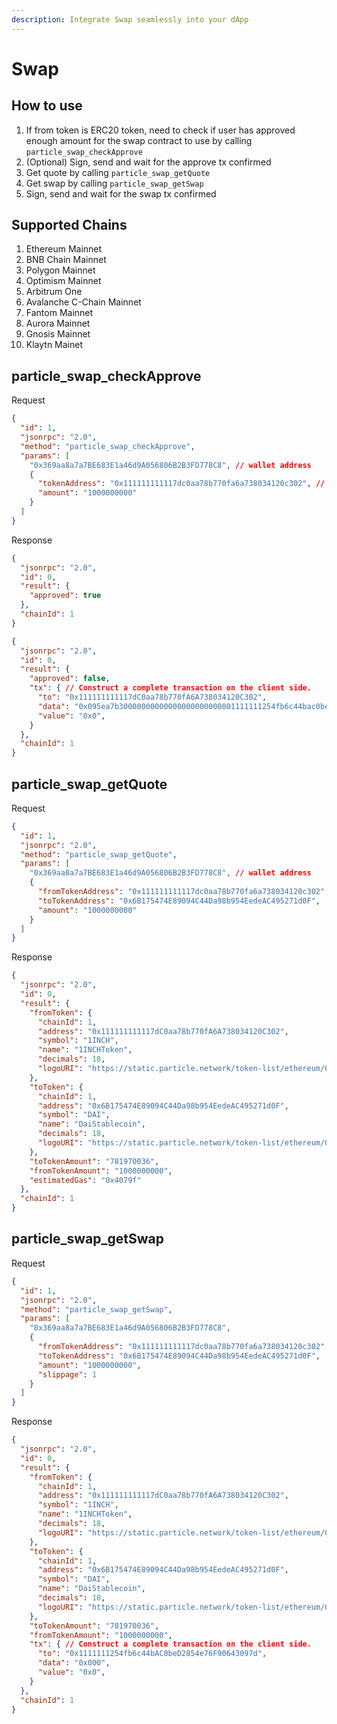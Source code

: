 ```yaml
---
description: Integrate Swap seamlessly into your dApp
---
```


# Swap

## How to use

1. If from token is ERC20 token, need to check if user has approved enough amount for the swap contract to use by calling `particle_swap_checkApprove`
2. (Optional) Sign, send and wait for the approve tx confirmed
3. Get quote by calling `particle_swap_getQuote`
4. Get swap by calling `particle_swap_getSwap`
5. Sign, send and wait for the swap tx confirmed

## Supported Chains

1. Ethereum Mainnet
2. BNB Chain Mainnet
3. Polygon Mainnet
4. Optimism Mainnet
5. Arbitrum One
6. Avalanche C-Chain Mainnet
7. Fantom Mainnet
8. Aurora Mainnet
9. Gnosis Mainnet
10. Klaytn Mainet

## particle\_swap\_checkApprove

Request

```json
{
  "id": 1,
  "jsonrpc": "2.0",
  "method": "particle_swap_checkApprove",
  "params": [
    "0x369aa8a7a7BE683E1a46d9A056806B2B3FD778C8", // wallet address
    {
      "tokenAddress": "0x111111111117dc0aa78b770fa6a738034120c302", // from token address
      "amount": "1000000000"
    }
  ]
}
```

Response

```json
{
  "jsonrpc": "2.0",
  "id": 0,
  "result": {
    "approved": true
  },
  "chainId": 1
}
```

```json
{
  "jsonrpc": "2.0",
  "id": 0,
  "result": {
    "approved": false,
    "tx": { // Construct a complete transaction on the client side.
      "to": "0x111111111117dC0aa78b770fA6A738034120C302",
      "data": "0x095ea7b30000000000000000000000001111111254fb6c44bac0bed2854e76f90643097d000000000000000000000000000000000000000000000000000000003b9aca00",
      "value": "0x0",
    }
  },
  "chainId": 1
}
```

## particle\_swap\_getQuote

Request

```json
{
  "id": 1,
  "jsonrpc": "2.0",
  "method": "particle_swap_getQuote",
  "params": [
    "0x369aa8a7a7BE683E1a46d9A056806B2B3FD778C8", // wallet address
    {
      "fromTokenAddress": "0x111111111117dc0aa78b770fa6a738034120c302",
      "toTokenAddress": "0x6B175474E89094C44Da98b954EedeAC495271d0F",
      "amount": "1000000000"
    }
  ]
}
```

Response

```json
{
  "jsonrpc": "2.0",
  "id": 0,
  "result": {
    "fromToken": {
      "chainId": 1,
      "address": "0x111111111117dC0aa78b770fA6A738034120C302",
      "symbol": "1INCH",
      "name": "1INCHToken",
      "decimals": 18,
      "logoURI": "https://static.particle.network/token-list/ethereum/0x111111111117dC0aa78b770fA6A738034120C302.png"
    },
    "toToken": {
      "chainId": 1,
      "address": "0x6B175474E89094C44Da98b954EedeAC495271d0F",
      "symbol": "DAI",
      "name": "DaiStablecoin",
      "decimals": 18,
      "logoURI": "https://static.particle.network/token-list/ethereum/0x6B175474E89094C44Da98b954EedeAC495271d0F.png"
    },
    "toTokenAmount": "781970036",
    "fromTokenAmount": "1000000000",
    "estimatedGas": "0x4079f"
  },
  "chainId": 1
}
```

## particle\_swap\_getSwap

Request

```json
{
  "id": 1,
  "jsonrpc": "2.0",
  "method": "particle_swap_getSwap",
  "params": [
    "0x369aa8a7a7BE683E1a46d9A056806B2B3FD778C8",
    {
      "fromTokenAddress": "0x111111111117dc0aa78b770fa6a738034120c302",
      "toTokenAddress": "0x6B175474E89094C44Da98b954EedeAC495271d0F",
      "amount": "1000000000",
      "slippage": 1
    }
  ]
}
```

Response

```json
{
  "jsonrpc": "2.0",
  "id": 0,
  "result": {
    "fromToken": {
      "chainId": 1,
      "address": "0x111111111117dC0aa78b770fA6A738034120C302",
      "symbol": "1INCH",
      "name": "1INCHToken",
      "decimals": 18,
      "logoURI": "https://static.particle.network/token-list/ethereum/0x111111111117dC0aa78b770fA6A738034120C302.png"
    },
    "toToken": {
      "chainId": 1,
      "address": "0x6B175474E89094C44Da98b954EedeAC495271d0F",
      "symbol": "DAI",
      "name": "DaiStablecoin",
      "decimals": 18,
      "logoURI": "https://static.particle.network/token-list/ethereum/0x6B175474E89094C44Da98b954EedeAC495271d0F.png"
    },
    "toTokenAmount": "781970036",
    "fromTokenAmount": "1000000000",
    "tx": { // Construct a complete transaction on the client side.
      "to": "0x1111111254fb6c44bAC0beD2854e76F90643097d",
      "data": "0x000",
      "value": "0x0",
    }
  },
  "chainId": 1
}
```
